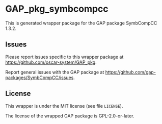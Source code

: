 # GAP_pkg_symbcompcc

This is generated wrapper package for the GAP package SymbCompCC 1.3.2.

## Issues

Please report issues specific to this wrapper package at <https://github.com/oscar-system/GAP_pkg>.

Report general issues with the GAP package at <https://github.com/gap-packages/SymbCompCC/issues>.

## License

This wrapper is under the MIT license (see file `LICENSE`).

The license of the wrapped GAP package is GPL-2.0-or-later.
